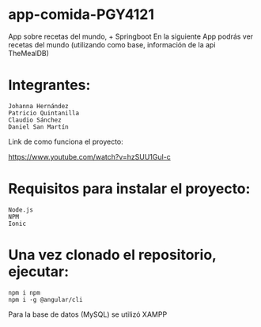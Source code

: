 # app-comida-PGY4121
App sobre recetas del mundo, + Springboot
En la siguiente App podrás ver recetas del mundo (utilizando como base, información de la api TheMealDB)

# Integrantes:
    Johanna Hernández
    Patricio Quintanilla
    Claudio Sánchez
    Daniel San Martín

Link de como funciona el proyecto:

https://www.youtube.com/watch?v=hzSUU1Gul-c

# Requisitos para instalar el proyecto:

    Node.js
    NPM
    Ionic

# Una vez clonado el repositorio, ejecutar:

    npm i npm
    npm i -g @angular/cli

Para la base de datos (MySQL) se utilizó XAMPP